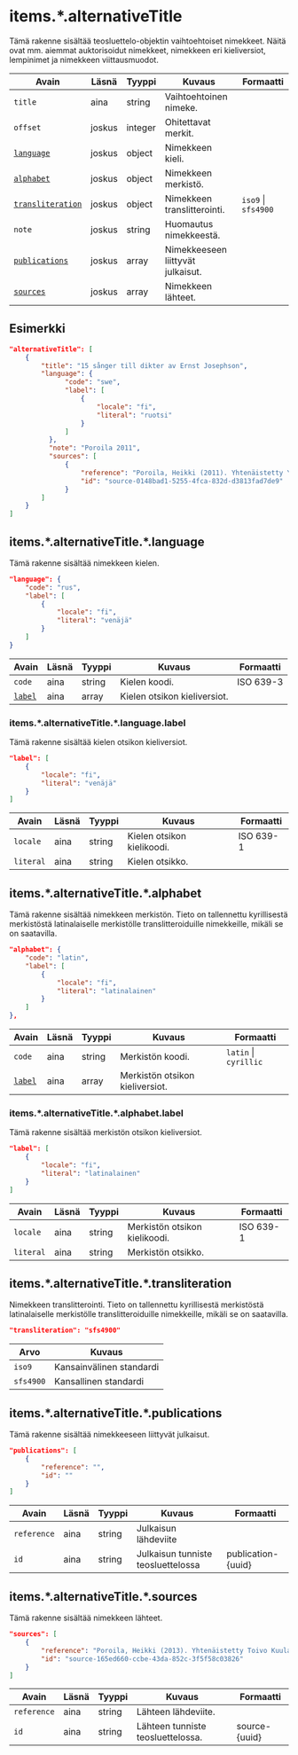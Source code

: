 # items.\*.alternativeTitle

Tämä rakenne sisältää teosluettelo-objektin vaihtoehtoiset nimekkeet. Näitä ovat mm. aiemmat auktorisoidut nimekkeet, nimekkeen eri kieliversiot, lempinimet ja nimekkeen viittausmuodot.

| Avain | Läsnä | Tyyppi | Kuvaus | Formaatti |
| --- | --- | --- | --- | --- |
| `title` | aina | string | Vaihtoehtoinen nimeke. |  |
| `offset` | joskus | integer | Ohitettavat merkit. | |
| [`language`](#itemsalternativetitlelanguage) | joskus | object | Nimekkeen kieli. | |
| [`alphabet`](#itemsalternativetitlealphabet) | joskus | object | Nimekkeen merkistö. |  |
| [`transliteration`](#itemsalternativetitletransliteration) | joskus | object | Nimekkeen translitterointi. | `iso9` \| `sfs4900` |
| `note` | joskus | string | Huomautus nimekkeestä. | |
| [`publications`](#itemsalternativetitlepublications) | joskus | array | Nimekkeeseen liittyvät julkaisut. | |
| [`sources`](#itemsalternativetitlesources) | joskus | array | Nimekkeen lähteet. | |


## Esimerkki

```JSON
"alternativeTitle": [
    {
        "title": "15 sånger till dikter av Ernst Josephson",
        "language": {
              "code": "swe",
              "label": [
                  {
                      "locale": "fi",
                      "literal": "ruotsi"
                  }
              ]
          },
          "note": "Poroila 2011",
          "sources": [
              {
                  "reference": "Poroila, Heikki (2011). Yhtenäistetty Yrjö Kilpinen. Yhtenäistettyjen nimekkeiden ohjeluettelo. Helsinki, Suomen musiikkikirjastoyhdistys. Suomen musiikkikirjastoyhdistyksen julkaisusarja, 144. PDF. ISBN 978-952-5363-43-2. ",
                  "id": "source-0148bad1-5255-4fca-832d-d3813fad7de9"
              }
        ]
    }
]
```


## items.\*.alternativeTitle.\*.language

Tämä rakenne sisältää nimekkeen kielen.

```JSON
"language": {
    "code": "rus",
    "label": [
        {
            "locale": "fi",
            "literal": "venäjä"
        }
    ]
}
```

| Avain | Läsnä | Tyyppi | Kuvaus | Formaatti |
| --- | --- | --- | --- | --- |
| `code` | aina | string | Kielen koodi. | ISO 639-3 |
| [`label`](#itemsalternativetitlelanguagelabel) | aina | array | Kielen otsikon kieliversiot. | |

### items.\*.alternativeTitle.\*.language.label

Tämä rakenne sisältää kielen otsikon kieliversiot.

```JSON
"label": [
    {
        "locale": "fi",
        "literal": "venäjä"
    }
]
```

| Avain | Läsnä | Tyyppi | Kuvaus | Formaatti |
| --- | --- | --- | --- | --- |
| `locale` | aina | string | Kielen otsikon kielikoodi. | ISO 639-1 |
| `literal` | aina | string | Kielen otsikko. | |

## items.\*.alternativeTitle.\*.alphabet

Tämä rakenne sisältää nimekkeen merkistön. Tieto on tallennettu kyrillisestä merkistöstä latinalaiselle merkistölle translitteroiduille nimekkeille, mikäli se on saatavilla.

```JSON
"alphabet": {
    "code": "latin",
    "label": [
        {
            "locale": "fi",
            "literal": "latinalainen"
        }
    ]
},
```

| Avain | Läsnä | Tyyppi | Kuvaus | Formaatti |
| --- | --- | --- | --- | --- |
| `code` | aina | string | Merkistön koodi. | `latin` \| `cyrillic` |
| [`label`](#itemsalternativetitlealphabetlabel) | aina | array | Merkistön otsikon kieliversiot. | |

### items.\*.alternativeTitle.\*.alphabet.label

Tämä rakenne sisältää merkistön otsikon kieliversiot.

```JSON
"label": [
    {
        "locale": "fi",
        "literal": "latinalainen"
    }
]
```

| Avain | Läsnä | Tyyppi | Kuvaus | Formaatti |
| --- | --- | --- | --- | --- |
| `locale` | aina | string | Merkistön otsikon kielikoodi. | ISO 639-1 |
| `literal` | aina | string | Merkistön otsikko. | |


## items.\*.alternativeTitle.\*.transliteration

Nimekkeen translitterointi. Tieto on tallennettu kyrillisestä merkistöstä latinalaiselle merkistölle translitteroiduille nimekkeille, mikäli se on saatavilla.

```JSON
"transliteration": "sfs4900"
```

| Arvo | Kuvaus |
| --- | --- |
| `iso9`| Kansainvälinen standardi |
| `sfs4900`| Kansallinen standardi |

## items.\*.alternativeTitle.\*.publications

Tämä rakenne sisältää nimekkeeseen liittyvät julkaisut.

```JSON
"publications": [
    {
        "reference": "",
        "id": ""
    }
]
```

| Avain | Läsnä | Tyyppi | Kuvaus | Formaatti |
| --- | --- | --- | --- | --- |
| `reference` | aina | string | Julkaisun lähdeviite | |
| `id` | aina | string | Julkaisun tunniste teosluettelossa | publication-{uuid} |

## items.\*.alternativeTitle.\*.sources

Tämä rakenne sisältää nimekkeen lähteet.

```JSON
"sources": [
    {
        "reference": "Poroila, Heikki (2013). Yhtenäistetty Toivo Kuula. Teosten yhtenäistettyjen nimekkeiden ohjeluettelo. Helsinki, Suomen musiikkikirjastoyhdistys. Suomen musiikkikirjastoyhdistyksen julkaisusarja, 154. Toinen laitos, verkkoversio 1.0. ISBN 978-952-5363-53-1.",
        "id": "source-165ed660-ccbe-43da-852c-3f5f58c03826"
    }
]
```

| Avain | Läsnä | Tyyppi | Kuvaus | Formaatti |
| --- | --- | --- | --- | --- |
| `reference` | aina | string | Lähteen lähdeviite. | |
| `id` | aina | string | Lähteen tunniste teosluettelossa. | source-{uuid} |